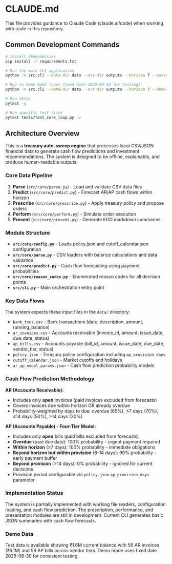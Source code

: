 # CLAUDE.md

This file provides guidance to Claude Code (claude.ai/code) when working with code in this repository.

## Common Development Commands

```bash
# Install dependencies
pip install -r requirements.txt

# Run the main CLI application
python -m src.cli --data-dir data --out-dir outputs --horizon 7 --execute

# Run in demo mode (uses fixed date 2025-08-30 for testing)
python -m src.cli --data-dir data --out-dir outputs --horizon 7 --demo

# Run tests
pytest -q

# Run specific test files
pytest tests/test_core_loop.py -v
```

## Architecture Overview

This is a **treasury auto-sweep engine** that processes local CSV/JSON financial data to generate cash flow predictions and investment recommendations. The system is designed to be offline, explainable, and produce human-readable outputs.

### Core Data Pipeline

1. **Parse** (`src/core/parse.py`) - Load and validate CSV data files
2. **Predict** (`src/core/predict.py`) - Forecast AR/AP cash flows within horizon
3. **Prescribe** (`src/core/prescribe.py`) - Apply treasury policy and propose orders
4. **Perform** (`src/core/perform.py`) - Simulate order execution
5. **Present** (`src/core/present.py`) - Generate EOD markdown summaries

### Module Structure

- **`src/core/config.py`** - Loads policy.json and cutoff_calendar.json configuration
- **`src/core/parse.py`** - CSV loaders with balance calculations and data validation
- **`src/core/predict.py`** - Cash flow forecasting using payment probabilities
- **`src/core/reason_codes.py`** - Enumerated reason codes for all decision points
- **`src/cli.py`** - Main orchestration entry point

### Key Data Flows

The system expects these input files in the `data/` directory:
- `bank_txns.csv` - Bank transactions (date, description, amount, running_balance)
- `ar_invoices.csv` - Accounts receivable (invoice_id, amount, issue_date, due_date, status)
- `ap_bills.csv` - Accounts payable (bill_id, amount, issue_date, due_date, vendor_tier, status)
- `policy.json` - Treasury policy configuration including `ap_provision_days`
- `cutoff_calendar.json` - Market cutoffs and holidays
- `ar_ap_model_params.json` - Cash flow prediction probability models

### Cash Flow Prediction Methodology

**AR (Accounts Receivable):**
- Includes only **open** invoices (paid invoices excluded from forecasts)
- Covers invoices due within horizon OR already overdue
- Probability-weighted by days to due: overdue (85%), ≤7 days (70%), ≤14 days (50%), >14 days (30%)

**AP (Accounts Payable) - Four-Tier Model:**
- Includes only **open** bills (paid bills excluded from forecasts)
- **Overdue** (past due date): 100% probability - urgent payment required
- **Within horizon** (≤7 days): 100% probability - immediate obligations
- **Beyond horizon but within provision** (8-14 days): 90% probability - early payment buffer
- **Beyond provision** (>14 days): 0% probability - ignored for current decisions
- Provision period configurable via `policy.json` `ap_provision_days` parameter

### Implementation Status

The system is partially implemented with working file readers, configuration loading, and cash flow prediction. The prescription, performance, and presentation modules are still in development. Current CLI generates basic JSON summaries with cash flow forecasts.

### Demo Data

Test data is available showing ₹1.6M current balance with 56 AR invoices (₹6.1M) and 59 AP bills across vendor tiers. Demo mode uses fixed date 2025-08-30 for consistent testing.